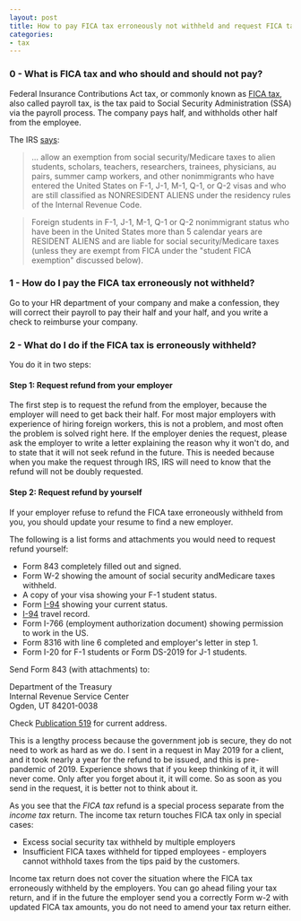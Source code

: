 ```yaml
---
layout: post
title: How to pay FICA tax erroneously not withheld and request FICA tax refund erroneously withheld?
categories:
- tax
---
```


### 0 - What is FICA tax and who should and should not pay?

Federal Insurance Contributions Act tax, or commonly known as
[FICA tax][fica], also called payroll tax, is the tax paid to Social Security
Administration (SSA) via the payroll process. The company pays
half, and withholds other half from the employee. 

The IRS [says](https://www.irs.gov/individuals/international-taxpayers/foreign-student-liability-for-social-security-and-medicare-taxes):

> ... allow an exemption from social security/Medicare taxes
> to alien students, scholars, teachers, researchers, trainees,
> physicians, au pairs, summer camp workers, and other nonimmigrants
> who have entered the United States on F-1, J-1, M-1, Q-1, or Q-2
> visas and who are still classified as NONRESIDENT ALIENS under the
> residency rules of the Internal Revenue Code.

> Foreign students in F-1, J-1, M-1, Q-1 or Q-2 nonimmigrant status
> who have been in the United States more than 5 calendar years are
> RESIDENT ALIENS and are liable for social security/Medicare taxes
> (unless they are exempt from FICA under the "student FICA exemption"
> discussed below).

### 1 - How do I pay the FICA tax erroneously not withheld?

Go to your HR department of your company and make a confession, they will correct their payroll
to pay their half and your half, and you write a check to reimburse your company.

### 2 - What do I do if the FICA tax is erroneously withheld?

You do it in two steps:

#### Step 1: Request refund from your employer

The first step is to request
the refund from the employer, because the employer will need to get
back their half. For most major employers with experience of hiring
foreign workers, this is not a problem, and most often the problem is solved
right here. If the employer denies the request, please ask the
employer to write a letter explaining the reason why it won't do, and to state that
it will not seek refund in the future. This is needed because when
you make the request through IRS, IRS will need to know that the
refund will not be doubly requested.

#### Step 2: Request refund by yourself

If your employer refuse to refund the FICA taxe erroneously withheld from you, you
should update your resume to find a new employer.

The following is a list forms and attachments you would need to request refund yourself:

- Form 843 completely filled out and signed.
- Form W-2 showing the amount of social security andMedicare taxes withheld.
- A copy of your visa showing your F-1 student status.
- Form [I-94][i94] showing your current status.
- [I-94][i94] travel record.
- Form I-766 (employment authorization document) showing permission to work in the US.
- Form 8316 with line 6 completed and employer's letter in step 1.
- Form I-20 for F-1 students or Form DS-2019 for J-1 students.

Send Form 843 (with attachments) to:

Department of the Treasury  
Internal Revenue Service Center  
Ogden, UT 84201-0038

Check [Publication 519][pub 519] for current address.

This is a lengthy process because the government job is secure, they do not need to work as hard as we do. I
sent in a request in May 2019 for a client, and it took nearly a year for the refund to be issued, and this is pre-pandemic
of 2019. Experience shows that if you keep thinking of it, it will never come. Only after you forget about it,
it will come. So as soon as you send in the request, it is better not to think about it.

As you see that the _FICA tax_ refund is a special process separate from the _income tax_ return.
The income tax return touches FICA tax only in special cases:

- Excess social security tax withheld by multiple employers
- Insufficient FICA taxes withheld for tipped employees - employers cannot withhold taxes from the tips paid by the customers. 

Income tax return does not cover the situation where the FICA tax
erroneously withheld by the employers. You can go ahead filing your
tax return, and if in the future the employer send you a correctly
Form w-2 with updated FICA tax amounts, you do not need to amend
your tax return either.

[i94]: https://i94.cbp.dhs.gov/I94
[fica]: https://en.wikipedia.org/wiki/Federal_Insurance_Contributions_Act_tax
[pub 519]: https://www.irs.gov/pub/irs-pdf/p519.pdf

